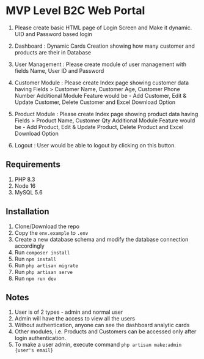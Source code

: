 # MVP Level B2C Web Portal

1. Please create basic HTML page of Login Screen and Make it dynamic.
   UID and Password based login

2. Dashboard : Dynamic Cards Creation showing how many customer and products are their in Database

3. User Management : Please create module of user management with fields Name, User ID and Password

4. Customer Module : Please create Index page showing customer data  having Fields > Customer Name, Customer Age, Customer Phone Number
Additional Module Feature would be - Add Customer, Edit & Update Customer, Delete Customer and Excel Download Option

5. Product Module :
Please create Index page showing product data  having Fields > Product Name, Customer Qty
Additional Module Feature would be - Add Product, Edit & Update Product, Delete Product and Excel Download Option

6. Logout : User would be able to logout by clicking on this button.

## Requirements

1. PHP 8.3
2. Node 16
3. MySQL 5.6

## Installation

1. Clone/Download the repo
2. Copy the `env.example` to `.env`
3. Create a new database schema and modify the database connection accordingly
4. Run `composer install`
5. Run `npm install`
6. Run `php artisan migrate`
7. Run `php artisan serve`
8. Run `npm run dev`

## Notes

1. User is of 2 types - admin and normal user
2. Admin will have the access to view all the users
3. Without authentication, anyone can see the dashboard analytic cards
4. Other modules, i.e. Products and Customers can be accessed only after login authentication.
5. To make a user admin, execute command `php artisan make:admin {user's email}`
